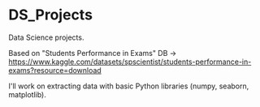 # DS_Projects
Data Science projects. 

Based on "Students Performance in Exams" DB -> https://www.kaggle.com/datasets/spscientist/students-performance-in-exams?resource=download


I'll work on extracting data with basic Python libraries (numpy, seaborn, matplotlib). 

